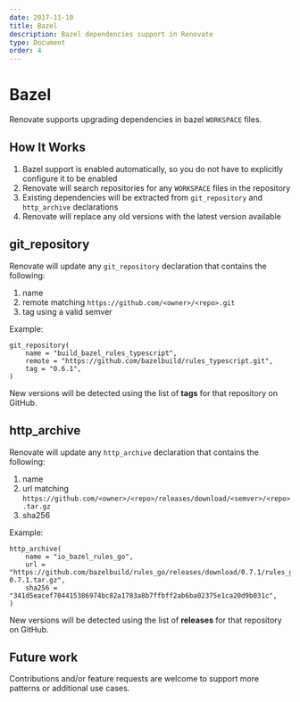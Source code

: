 ```yaml
---
date: 2017-11-10
title: Bazel
description: Bazel dependencies support in Renovate
type: Document
order: 4
---
```


# Bazel

Renovate supports upgrading dependencies in bazel `WORKSPACE` files.

## How It Works

1.  Bazel support is enabled automatically, so you do not have to explicitly configure it to be enabled
2.  Renovate will search repositories for any `WORKSPACE` files in the repository
3.  Existing dependencies will be extracted from `git_repository` and `http_archive` declarations
4.  Renovate will replace any old versions with the latest version available

## git_repository

Renovate will update any `git_repository` declaration that contains the following:

1.  name
2.  remote matching `https://github.com/<owner>/<repo>.git`
3.  tag using a valid semver

Example:

```
git_repository(
    name = "build_bazel_rules_typescript",
    remote = "https://github.com/bazelbuild/rules_typescript.git",
    tag = "0.6.1",
)
```

New versions will be detected using the list of **tags** for that repository on GitHub.

## http_archive

Renovate will update any `http_archive` declaration that contains the following:

1.  name
2.  url matching `https://github.com/<owner>/<repo>/releases/download/<semver>/<repo>.tar.gz`
3.  sha256

Example:

```
http_archive(
    name = "io_bazel_rules_go",
    url = "https://github.com/bazelbuild/rules_go/releases/download/0.7.1/rules_go-0.7.1.tar.gz",
    sha256 = "341d5eacef704415386974bc82a1783a8b7ffbff2ab6ba02375e1ca20d9b031c",
)
```

New versions will be detected using the list of **releases** for that repository on GitHub.

## Future work

Contributions and/or feature requests are welcome to support more patterns or additional use cases.
